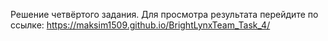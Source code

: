 Решение четвёртого задания. Для просмотра результата перейдите по ссылке:
https://maksim1509.github.io/BrightLynxTeam_Task_4/
